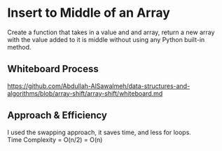 # Insert to Middle of an Array

<!-- Description of the challenge -->

Create a function that takes in a value and and array, return a new array with the value added to it is middle without using any Python built-in method.

## Whiteboard Process

<!-- Embedded whiteboard image -->

https://github.com/Abdullah-AlSawalmeh/data-structures-and-algorithms/blob/array-shift/array-shift/whiteboard.md

## Approach & Efficiency

<!-- What approach did you take? Discuss Why. What is the Big O space/time for this approach? -->

I used the swapping approach, it saves time, and less for loops.  
Time Complexity = O(n/2) = O(n) <br><br>

